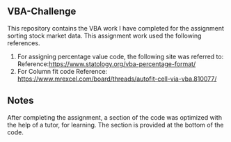 ## VBA-Challenge
This repository contains the VBA work I have completed for the assignment sorting stock market data.
This assignment work used the following references.
1. For assigning percentage value code, the following site was referred to:
   Reference:https://www.statology.org/vba-percentage-format/
2. For Column fit code
   Reference: https://www.mrexcel.com/board/threads/autofit-cell-via-vba.810077/

## Notes
After completing the assignment, a section of the code was optimized with the help of a tutor, for learning. The section is provided at the bottom of the code.
